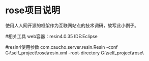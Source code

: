 # rose项目说明
使用人人网开源的框架作为互联网站点的技术调研，故写此小例子。

#相关工具
web容器：resin4.0.35
IDE:Eclipse

#resin4使用参数
com.caucho.server.resin.Resin
-conf G:\self_project\rose\resin.xml
-root-directory G:\self_project\rose\